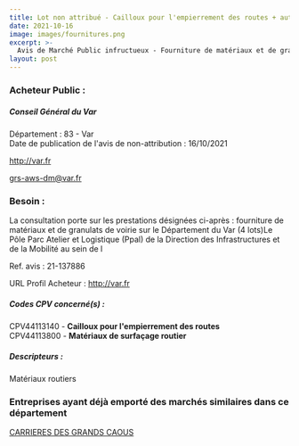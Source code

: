 ```yaml
---
title: Lot non attribué - Cailloux pour l'empierrement des routes + autres fournitures
date: 2021-10-16
image: images/fournitures.png
excerpt: >-
  Avis de Marché Public infructueux - Fourniture de matériaux et de granulats de voirie sur le Département du Var (4 lots)
layout: post
---
```


### Acheteur Public :
##### Conseil Général du Var
Département : 83 - Var<br/>
Date de publication de l'avis de non-attribution : 16/10/2021


http://var.fr

grs-aws-dm@var.fr


### Besoin :

La consultation porte sur les prestations désignées ci-après : fourniture de matériaux et de granulats de voirie sur le Département du Var (4 lots)Le Pôle Parc Atelier et Logistique (Ppal) de la Direction des Infrastructures et de la Mobilité au sein de l

Ref. avis : 21-137886

URL Profil Acheteur : http://var.fr

##### Codes CPV concerné(s) :
CPV44113140 - **Cailloux pour l'empierrement des routes** <br/>
CPV44113800 - **Matériaux de surfaçage routier** <br/>

##### Descripteurs :
Matériaux routiers <br/>

### Entreprises ayant déjà emporté des marchés similaires dans ce département
<a href="/entreprise-558/siren-419710447">CARRIERES DES GRANDS CAOUS</a><br/><br/>
